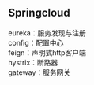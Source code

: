 Springcloud
---
eureka：服务发现与注册<br>
config：配置中心<br>
feign：声明式http客户端<br>
hystrix：断路器<br>
gateway：服务网关<br>
